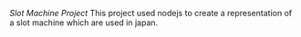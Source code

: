 *Slot Machine Project*
This project used nodejs to create a representation of a slot machine which are used in japan.
